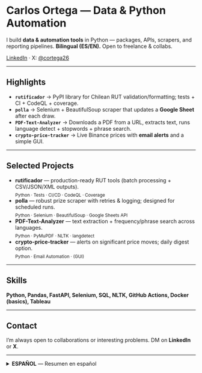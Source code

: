 # Carlos Ortega — Data & Python Automation

I build **data & automation tools** in Python — packages, APIs, scrapers, and reporting pipelines.
**Bilingual (ES/EN).** Open to freelance & collabs.

[LinkedIn](https://www.linkedin.com/in/cortega26/) · X: [@cortega26](https://x.com/cortega26)

---

## Highlights
- **`rutificador`** → PyPI library for Chilean RUT validation/formatting; tests + CI + CodeQL + coverage.  
- **`polla`** → Selenium + BeautifulSoup scraper that updates a **Google Sheet** after each draw.  
- **`PDF-Text-Analyzer`** → Downloads a PDF from a URL, extracts text, runs language detect + stopwords + phrase search.  
- **`crypto-price-tracker`** → Live Binance prices with **email alerts** and a simple GUI.

---

## Selected Projects
-  **rutificador** — production-ready RUT tools (batch processing + CSV/JSON/XML outputs).  
  <sub>Python · Tests · CI/CD · CodeQL · Coverage</sub>  
-  **polla** — robust prize scraper with retries & logging; designed for scheduled runs.  
  <sub>Python · Selenium · BeautifulSoup · Google Sheets API</sub>  
-  **PDF-Text-Analyzer** — text extraction + frequency/phrase search across languages.  
  <sub>Python · PyMuPDF · NLTK · langdetect</sub>  
-  **crypto-price-tracker** — alerts on significant price moves; daily digest option.  
  <sub>Python · Email Automation · (GUI)</sub>

---

## Skills
**Python, Pandas, FastAPI, Selenium, SQL, NLTK, GitHub Actions, Docker (basics), Tableau**

---

## Contact
I’m always open to collaborations or interesting problems. DM on **LinkedIn** or **X**.

---

<details>
<summary><strong>ESPAÑOL</strong> — Resumen en español</summary>

Desarrollo **herramientas de datos y automatización** en Python: paquetes, APIs, scrapers y pipelines de reportes.
**Bilingüe (ES/EN)** y abierto a proyectos independientes y colaboraciones.

**Proyectos clave**
- **rutificador**: librería en PyPI para validar/formatear RUT (con pruebas, CI, CodeQL y cobertura).
- **polla**: scraper con Selenium/BS4 que actualiza una **Google Sheet**.
- **PDF-Text-Analyzer**: descarga un PDF desde URL, extrae texto y realiza análisis (idioma, stopwords, frases).
- **crypto-price-tracker**: precios en tiempo real y **alertas por email**.

**Habilidades:** Python, Pandas, FastAPI, Selenium, SQL, NLTK, GitHub Actions, Tableau.

</details>
